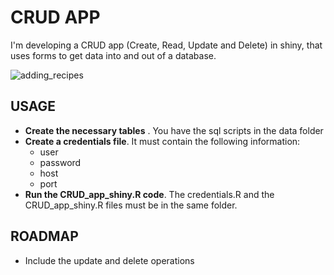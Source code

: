 # CRUD APP
I'm developing a CRUD app (Create, Read, Update and Delete) in shiny, that uses forms to get data into and out of a database. 

![adding_recipes](https://user-images.githubusercontent.com/11331099/63378366-65ad2b80-c392-11e9-8d30-f7f73a69f818.png)

## USAGE

- **Create the necessary tables** . You have the sql scripts in the data folder
- **Create a credentials file**. It must contain the following information:
  - user
  - password
  - host
  - port
- **Run the CRUD_app_shiny.R code**. The credentials.R and the CRUD_app_shiny.R files must be in the same folder. 

## ROADMAP
- Include the update and delete operations

